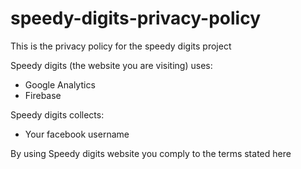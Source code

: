 # speedy-digits-privacy-policy
This is the privacy policy for the speedy digits project

Speedy digits (the website you are visiting) uses:

* Google Analytics
* Firebase

Speedy digits collects:

* Your facebook username

By using Speedy digits website you comply to the terms stated here
